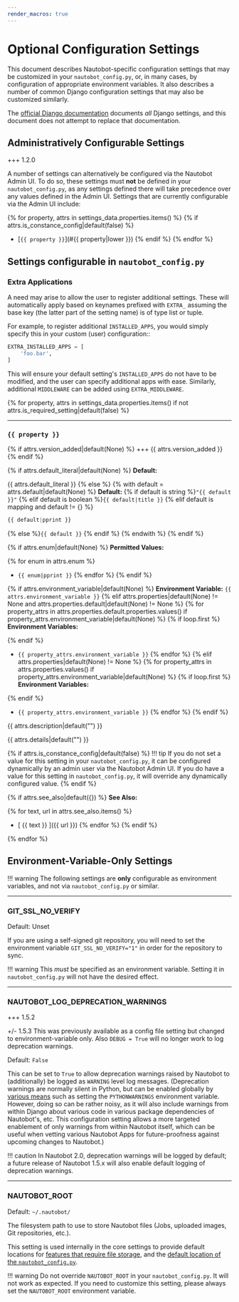```yaml
---
render_macros: true
---
```


# Optional Configuration Settings

This document describes Nautobot-specific configuration settings that may be customized in your `nautobot_config.py`, or, in many cases, by configuration of appropriate environment variables. It also describes a number of common Django configuration settings that may also be customized similarly.

The [official Django documentation](https://docs.djangoproject.com/en/stable/ref/settings/) documents _all_ Django settings, and this document does not attempt to replace that documentation.

## Administratively Configurable Settings

+++ 1.2.0

A number of settings can alternatively be configured via the Nautobot Admin UI. To do so, these settings must **not** be defined in your `nautobot_config.py`, as any settings defined there will take precedence over any values defined in the Admin UI. Settings that are currently configurable via the Admin UI include:

{% for property, attrs in settings_data.properties.items() %}
{% if attrs.is_constance_config|default(false) %}
* [`{{ property }}`](#{{ property|lower }})
{% endif %}
{% endfor %}

## Settings configurable in `nautobot_config.py`

### Extra Applications

A need may arise to allow the user to register additional settings. These will automatically apply
based on keynames prefixed with `EXTRA_` assuming the base key (the latter part of the setting name) is
of type list or tuple.

For example, to register additional `INSTALLED_APPS`, you would simply specify this in your custom
(user) configuration::

```python
EXTRA_INSTALLED_APPS = [
    'foo.bar',
]
```

This will ensure your default setting's `INSTALLED_APPS` do not have to be modified, and the user
can specify additional apps with ease.  Similarly, additional `MIDDLEWARE` can be added using `EXTRA_MIDDLEWARE`.

{% for property, attrs in settings_data.properties.items() if not attrs.is_required_setting|default(false) %}

---

### `{{ property }}`

{% if attrs.version_added|default(None) %}
+++ {{ attrs.version_added }}
{% endif %}

{% if attrs.default_literal|default(None) %}
**Default:**

{{ attrs.default_literal }}
{% else %}
{% with default = attrs.default|default(None) %}
**Default:**
{% if default is string %}`"{{ default }}"`
{% elif default is boolean %}`{{ default|title }}`
{% elif default is mapping and default != {} %}

```python
{{ default|pprint }}
```

{% else %}`{{ default }}`
{% endif %}
{% endwith %}
{% endif %}

{% if attrs.enum|default(None) %}
**Permitted Values:**

{% for enum in attrs.enum %}
* `{{ enum|pprint }}`
{% endfor %}
{% endif %}

{% if attrs.environment_variable|default(None) %}
**Environment Variable:** `{{ attrs.environment_variable }}`
{% elif attrs.properties|default(None) != None and attrs.properties.default|default(None) != None %}
{% for property_attrs in attrs.properties.default.properties.values() if property_attrs.environment_variable|default(None) %}
{% if loop.first %}
**Environment Variables:**

{% endif %}
* `{{ property_attrs.environment_variable }}`
{% endfor %}
{% elif attrs.properties|default(None) != None %}
{% for property_attrs in attrs.properties.values() if property_attrs.environment_variable|default(None) %}
{% if loop.first %}
**Environment Variables:**

{% endif %}
* `{{ property_attrs.environment_variable }}`
{% endfor %}
{% endif %}

{{ attrs.description|default("") }}

{{ attrs.details|default("") }}

{% if attrs.is_constance_config|default(false) %}
!!! tip
    If you do not set a value for this setting in your `nautobot_config.py`, it can be configured dynamically by an admin user via the Nautobot Admin UI. If you do have a value for this setting in `nautobot_config.py`, it will override any dynamically configured value.
{% endif %}

{% if attrs.see_also|default({}) %}
**See Also:**

{% for text, url in attrs.see_also.items() %}
* [ {{ text }} ]({{ url }})
{% endfor %}
{% endif %}

{% endfor %}

## Environment-Variable-Only Settings

!!! warning
    The following settings are **only** configurable as environment variables, and not via `nautobot_config.py` or similar.

---

### GIT_SSL_NO_VERIFY

Default: Unset

If you are using a self-signed git repository, you will need to set the environment variable `GIT_SSL_NO_VERIFY="1"`
in order for the repository to sync.

!!! warning
    This _must_ be specified as an environment variable. Setting it in `nautobot_config.py` will not have the desired effect.

---

### NAUTOBOT_LOG_DEPRECATION_WARNINGS

+++ 1.5.2

+/- 1.5.3
    This was previously available as a config file setting but changed to environment-variable only. Also `DEBUG = True` will no longer work to log deprecation warnings.

Default: `False`

This can be set to `True` to allow deprecation warnings raised by Nautobot to (additionally) be logged as `WARNING` level log messages. (Deprecation warnings are normally silent in Python, but can be enabled globally by [various means](https://docs.python.org/3/library/warnings.html) such as setting the `PYTHONWARNINGS` environment variable. However, doing so can be rather noisy, as it will also include warnings from within Django about various code in various package dependencies of Nautobot's, etc. This configuration setting allows a more targeted enablement of only warnings from within Nautobot itself, which can be useful when vetting various Nautobot Apps for future-proofness against upcoming changes to Nautobot.)

!!! caution
    In Nautobot 2.0, deprecation warnings will be logged by default; a future release of Nautobot 1.5.x will also enable default logging of deprecation warnings.

---

### NAUTOBOT_ROOT

Default: `~/.nautobot/`

The filesystem path to use to store Nautobot files (Jobs, uploaded images, Git repositories, etc.).

This setting is used internally in the core settings to provide default locations for [features that require file storage](index.md#file-storage), and the [default location of the `nautobot_config.py`](index.md#specifying-your-configuration).

!!! warning
    Do not override `NAUTOBOT_ROOT` in your `nautobot_config.py`. It will not work as expected. If you need to customize this setting, please always set the `NAUTOBOT_ROOT` environment variable.
